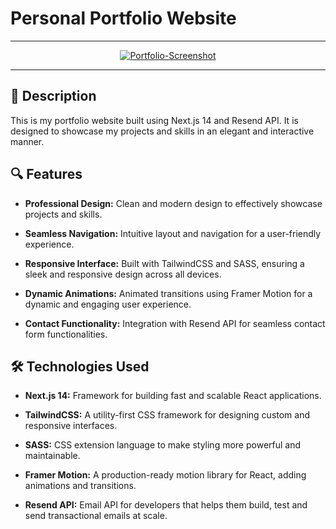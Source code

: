 # Personal Portfolio Website
<hr/>
<div align="center">
    <a href="https://saxenaparas.vercel.app/" target="_blank">
<!--  <img src="https://github.com/saxenaparas/Personal-Portfolio/blob/main/assets/portfolioScreenshot.png" alt="Portfolio-Screenshot"> -->
      <img src="https://github.com/saxenaparas/Personal-Portfolio/blob/main/assets/portfolio.gif" alt="Portfolio-Screenshot">
    </a>
</div>
<hr/>

## 📝 Description

This is my portfolio website built using Next.js 14 and Resend API. It is designed to showcase my projects and skills in an elegant and interactive manner.

## 🔍 Features

- **Professional Design:** Clean and modern design to effectively showcase projects and skills.

- **Seamless Navigation:** Intuitive layout and navigation for a user-friendly experience.
  
- **Responsive Interface:** Built with TailwindCSS and SASS, ensuring a sleek and responsive design across all devices.
  
- **Dynamic Animations:** Animated transitions using Framer Motion for a dynamic and engaging user experience.
  
- **Contact Functionality:** Integration with Resend API for seamless contact form functionalities.

## 🛠️ Technologies Used

- **Next.js 14:** Framework for building fast and scalable React applications.
  
- **TailwindCSS:** A utility-first CSS framework for designing custom and responsive interfaces.
  
- **SASS:** CSS extension language to make styling more powerful and maintainable.
  
- **Framer Motion:** A production-ready motion library for React, adding animations and transitions.

- **Resend API:** Email API for developers that helps them build, test and send transactional emails at scale.
